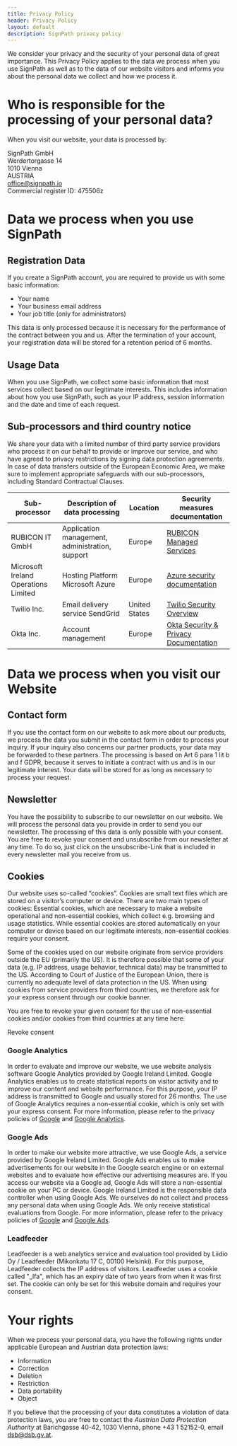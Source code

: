 ```yaml
---
title: Privacy Policy
header: Privacy Policy
layout: default
description: SignPath privacy policy
---
```


We consider your privacy and the security of your personal data of great importance. This Privacy Policy applies to the data we process when you use SignPath as well as to the data of our website visitors and informs you about the personal data we collect and how we process it.

# Who is responsible for the processing of your personal data?

When you visit our website, your data is processed by:

SignPath GmbH <br>
Werdertorgasse 14 <br>
1010 Vienna <br>
AUSTRIA <br>
office@signpath.io <br>
Commercial register ID: 475506z

# Data we process when you use SignPath

## Registration Data

If you create a SignPath account, you are required to provide us with some basic information:

* Your name
* Your business email address
* Your job title (only for administrators)

This data is only processed because it is necessary for the performance of the contract between you and us. After the termination of your account, your registration data will be stored for a retention period of 6 months. 

## Usage Data

When you use SignPath, we collect some basic information that most services collect based on our legitimate interests. This includes information about how you use SignPath, such as your IP address, session information and the date and time of each request.

## Sub-processors and third country notice

We share your data with a limited number of third party service providers who process it on our behalf to provide or improve our service, and who have agreed to privacy restrictions by signing data protection agreements. In case of data transfers outside of the European Economic Area, we make sure to implement appropriate safeguards with our sub-processors, including Standard Contractual Clauses.

| Sub-processor                        | Description of data processing                  | Location      | Security measures documentation |
|--------------------------------------|-------------------------------------------------|---------------|---------------------------------|
| RUBICON IT GmbH                      | Application management, administration, support | Europe        | [RUBICON Managed Services](https://www.rubicon.eu/en/services/managed-services/)
| Microsoft Ireland Operations Limited | Hosting Platform Microsoft Azure                | Europe        | [Azure security documentation](https://docs.microsoft.com/azure/security)
| Twilio Inc.                          | Email delivery service SendGrid                 | United States | [Twilio Security Overview](https://www.twilio.com/legal/security-overview)
| Okta Inc.                            | Account management                              | Europe        | [Okta Security & Privacy Documentation](https://www.okta.com/sites/default/files/OKTA%20Security%20and%20Privacy%20Documentation%20May%202019.pdf)

# Data we process when you visit our Website

## Contact form

If you use the contact form on our website to ask more about our products, we process the data you submit in the contact form in order to process your inquiry. If your inquiry also concerns our partner products, your data may be forwarded to these partners. The processing is based on Art 6 para 1 lit b and f GDPR, because it serves to initiate a contract with us and is in our legitimate interest. Your data will be stored for as long as necessary to process your request.

## Newsletter

You have the possibility to subscribe to our newsletter on our website. We will process the personal data you provide in order to send you our newsletter. The processing of this data is only possible with your consent. You are free to revoke your consent and unsubscribe from our newsletter at any time. To do so, just click on the unsubscribe-Link that is included in every newsletter mail you receive from us.

## Cookies

Our website uses so-called “cookies”. Cookies are small text files which are stored on a visitor’s computer or device. There are two main types of cookies: Essential cookies, which are necessary to make a website operational and non-essential cookies, which collect e.g. browsing and usage statistics. While essential cookies are stored automatically on your computer or device based on our legitimate interests, non-essential cookies require your consent.

Some of the cookies used on our website originate from service providers outside the EU (primarily the US). It is therefore possible that some of your data (e.g. IP address, usage behavior, technical data) may be transmitted to the US. According to Court of Justice of the European Union, there is currently no adequate level of data protection in the US. When using cookies from service providers from third countries, we therefore ask for your express consent through our cookie banner.

You are free to revoke your given consent for the use of non-essential cookies and/or cookies from third countries at any time here:

<a class="cursor-pointer revoke-cookie-consent"> Revoke consent </a>

### Google Analytics

In order to evaluate and improve our website, we use website analysis software Google Analytics provided by Google Ireland Limited. Google Analytics enables us to create statistical reports on visitor activity and to improve our content and website performance. For this purpose, your IP address is transmitted to Google and usually stored for 26 months. The use of Google Analytics requires a non-essential cookie, which is only set with your express consent. For more information, please refer to the privacy policies of [Google] and [Google Analytics].

### Google Ads

In order to make our website more attractive, we use Google Ads, a service provided by Google Ireland Limited. Google Ads enables us to make advertisements for our website in the Google search engine or on external websites and to evaluate how effective our advertising measures are. If you access our website via a Google ad, Google Ads will store a non-essential cookie on your PC or device. Google Ireland Limited is the responsible data controller when using Google Ads. We ourselves do not collect and process any personal data when using Google Ads. We only receive statistical evaluations from Google. For more information, please refer to the privacy policies of [Google] and [Google Ads].

### Leadfeeder

Leadfeeder is a web analytics service and evaluation tool provided by Liidio Oy / Leadfeeder (Mikonkatu 17 C, 00100 Helsinki). For this purpose, Leadfeeder collects the IP address of visitors. Leadfeeder uses a cookie called "_lfa", which has an expiry date of two years from when it was first set. The cookie can only be set for this website domain and requires your consent.

# Your rights

When we process your personal data, you have the following rights under applicable European and Austrian data protection laws:

* Information
* Correction 
* Deletion 
* Restriction
* Data portability
* Object

If you believe that the processing of your data constitutes a violation of data protection laws, you are free to contact the _Austrian Data Protection Authority_ at Barichgasse 40-42, 1030 Vienna, phone +43 1 52152-0, email dsb@dsb.gv.at.

[Google]: https://policies.google.com/privacy?hl=en
[Google Ads]: https://policies.google.com/technologies/ads?hl=en
[Google Analytics]: https://support.google.com/analytics/answer/6004245